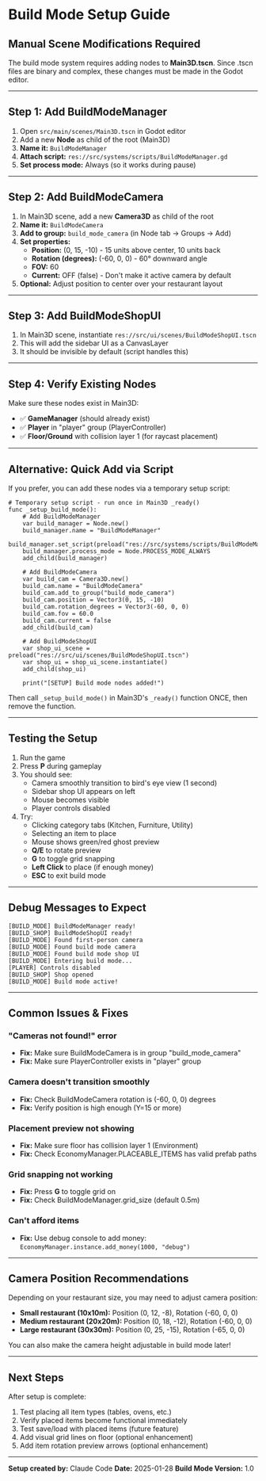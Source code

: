 # Build Mode Setup Guide

## Manual Scene Modifications Required

The build mode system requires adding nodes to **Main3D.tscn**. Since .tscn files are binary and complex, these changes must be made in the Godot editor.

---

## Step 1: Add BuildModeManager

1. Open `src/main/scenes/Main3D.tscn` in Godot editor
2. Add a new **Node** as child of the root (Main3D)
3. **Name it:** `BuildModeManager`
4. **Attach script:** `res://src/systems/scripts/BuildModeManager.gd`
5. **Set process mode:** Always (so it works during pause)

---

## Step 2: Add BuildModeCamera

1. In Main3D scene, add a new **Camera3D** as child of the root
2. **Name it:** `BuildModeCamera`
3. **Add to group:** `build_mode_camera` (in Node tab → Groups → Add)
4. **Set properties:**
   - **Position:** (0, 15, -10) - 15 units above center, 10 units back
   - **Rotation (degrees):** (-60, 0, 0) - 60° downward angle
   - **FOV:** 60
   - **Current:** OFF (false) - Don't make it active camera by default
5. **Optional:** Adjust position to center over your restaurant layout

---

## Step 3: Add BuildModeShopUI

1. In Main3D scene, instantiate `res://src/ui/scenes/BuildModeShopUI.tscn`
2. This will add the sidebar UI as a CanvasLayer
3. It should be invisible by default (script handles this)

---

## Step 4: Verify Existing Nodes

Make sure these nodes exist in Main3D:
- ✅ **GameManager** (should already exist)
- ✅ **Player** in "player" group (PlayerController)
- ✅ **Floor/Ground** with collision layer 1 (for raycast placement)

---

## Alternative: Quick Add via Script

If you prefer, you can add these nodes via a temporary setup script:

```gdscript
# Temporary setup script - run once in Main3D _ready()
func _setup_build_mode():
    # Add BuildModeManager
    var build_manager = Node.new()
    build_manager.name = "BuildModeManager"
    build_manager.set_script(preload("res://src/systems/scripts/BuildModeManager.gd"))
    build_manager.process_mode = Node.PROCESS_MODE_ALWAYS
    add_child(build_manager)

    # Add BuildModeCamera
    var build_cam = Camera3D.new()
    build_cam.name = "BuildModeCamera"
    build_cam.add_to_group("build_mode_camera")
    build_cam.position = Vector3(0, 15, -10)
    build_cam.rotation_degrees = Vector3(-60, 0, 0)
    build_cam.fov = 60.0
    build_cam.current = false
    add_child(build_cam)

    # Add BuildModeShopUI
    var shop_ui_scene = preload("res://src/ui/scenes/BuildModeShopUI.tscn")
    var shop_ui = shop_ui_scene.instantiate()
    add_child(shop_ui)

    print("[SETUP] Build mode nodes added!")
```

Then call `_setup_build_mode()` in Main3D's `_ready()` function ONCE, then remove the function.

---

## Testing the Setup

1. Run the game
2. Press **P** during gameplay
3. You should see:
   - Camera smoothly transition to bird's eye view (1 second)
   - Sidebar shop UI appears on left
   - Mouse becomes visible
   - Player controls disabled
4. Try:
   - Clicking category tabs (Kitchen, Furniture, Utility)
   - Selecting an item to place
   - Mouse shows green/red ghost preview
   - **Q/E** to rotate preview
   - **G** to toggle grid snapping
   - **Left Click** to place (if enough money)
   - **ESC** to exit build mode

---

## Debug Messages to Expect

```
[BUILD_MODE] BuildModeManager ready!
[BUILD_SHOP] BuildModeShopUI ready!
[BUILD_MODE] Found first-person camera
[BUILD_MODE] Found build mode camera
[BUILD_MODE] Found build mode shop UI
[BUILD_MODE] Entering build mode...
[PLAYER] Controls disabled
[BUILD_SHOP] Shop opened
[BUILD_MODE] Build mode active!
```

---

## Common Issues & Fixes

### "Cameras not found!" error
- **Fix:** Make sure BuildModeCamera is in group "build_mode_camera"
- **Fix:** Make sure PlayerController exists in "player" group

### Camera doesn't transition smoothly
- **Fix:** Check BuildModeCamera rotation is (-60, 0, 0) degrees
- **Fix:** Verify position is high enough (Y=15 or more)

### Placement preview not showing
- **Fix:** Make sure floor has collision layer 1 (Environment)
- **Fix:** Check EconomyManager.PLACEABLE_ITEMS has valid prefab paths

### Grid snapping not working
- **Fix:** Press **G** to toggle grid on
- **Fix:** Check BuildModeManager.grid_size (default 0.5m)

### Can't afford items
- **Fix:** Use debug console to add money: `EconomyManager.instance.add_money(1000, "debug")`

---

## Camera Position Recommendations

Depending on your restaurant size, you may need to adjust camera position:

- **Small restaurant (10x10m):** Position (0, 12, -8), Rotation (-60, 0, 0)
- **Medium restaurant (20x20m):** Position (0, 18, -12), Rotation (-60, 0, 0)
- **Large restaurant (30x30m):** Position (0, 25, -15), Rotation (-65, 0, 0)

You can also make the camera height adjustable in build mode later!

---

## Next Steps

After setup is complete:
1. Test placing all item types (tables, ovens, etc.)
2. Verify placed items become functional immediately
3. Test save/load with placed items (future feature)
4. Add visual grid lines on floor (optional enhancement)
5. Add item rotation preview arrows (optional enhancement)

---

**Setup created by:** Claude Code
**Date:** 2025-01-28
**Build Mode Version:** 1.0
